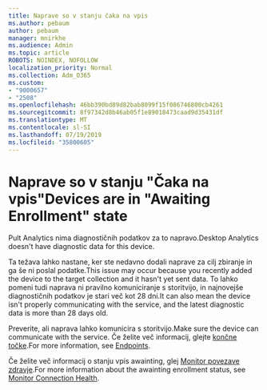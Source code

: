 ```yaml
---
title: Naprave so v stanju čaka na vpis
ms.author: pebaum
author: pebaum
manager: mnirkhe
ms.audience: Admin
ms.topic: article
ROBOTS: NOINDEX, NOFOLLOW
localization_priority: Normal
ms.collection: Adm_O365
ms.custom:
- "9000657"
- "2508"
ms.openlocfilehash: 46bb390bd89d82bab8099f15f086746800cb4261
ms.sourcegitcommit: 8f97342d8b46ab05f1e89018473caad9d35431df
ms.translationtype: MT
ms.contentlocale: sl-SI
ms.lasthandoff: 07/19/2019
ms.locfileid: "35800605"
---
```

# <a name="devices-are-in-awaiting-enrollment-state"></a><span data-ttu-id="368d9-102">Naprave so v stanju "Čaka na vpis"</span><span class="sxs-lookup"><span data-stu-id="368d9-102">Devices are in "Awaiting Enrollment" state</span></span>

<span data-ttu-id="368d9-103">Pult Analytics nima diagnostičnih podatkov za to napravo.</span><span class="sxs-lookup"><span data-stu-id="368d9-103">Desktop Analytics doesn't have diagnostic data for this device.</span></span> 

<span data-ttu-id="368d9-104">Ta težava lahko nastane, ker ste nedavno dodali naprave za cilj zbiranje in ga še ni poslal podatke.</span><span class="sxs-lookup"><span data-stu-id="368d9-104">This issue may occur because you recently added the device to the target collection and it hasn't yet sent data.</span></span> <span data-ttu-id="368d9-105">To lahko pomeni tudi naprava ni pravilno komuniciranje s storitvijo, in najnovejše diagnostičnih podatkov je stari več kot 28 dni.</span><span class="sxs-lookup"><span data-stu-id="368d9-105">It can also mean the device isn't properly communicating with the service, and the latest diagnostic data is more than 28 days old.</span></span>

<span data-ttu-id="368d9-106">Preverite, ali naprava lahko komunicira s storitvijo.</span><span class="sxs-lookup"><span data-stu-id="368d9-106">Make sure the device can communicate with the service.</span></span> <span data-ttu-id="368d9-107">Če želite več informacij, glejte [končne točke](https://docs.microsoft.com/sccm/desktop-analytics/enable-data-sharing#endpoints).</span><span class="sxs-lookup"><span data-stu-id="368d9-107">For more information, see [Endpoints](https://docs.microsoft.com/sccm/desktop-analytics/enable-data-sharing#endpoints).</span></span>

<span data-ttu-id="368d9-108">Če želite več informacij o stanju vpis awainting, glej [Monitor povezave zdravje](https://docs.microsoft.com/sccm/desktop-analytics/monitor-connection-health#awaiting-enrollment).</span><span class="sxs-lookup"><span data-stu-id="368d9-108">For more information about the awainting enrollment status, see [Monitor Connection Health](https://docs.microsoft.com/sccm/desktop-analytics/monitor-connection-health#awaiting-enrollment).</span></span>